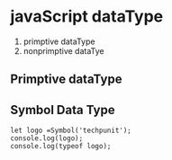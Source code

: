 # javaScript dataType 

1. primptive dataType
2. nonprimptive dataTye

## Primptive dataType







## Symbol Data Type

```
let logo =Symbol('techpunit');
console.log(logo);
console.log(typeof logo);
```
